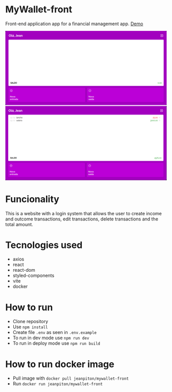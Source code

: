 # MyWallet-front
Front-end application app for a financial management app. <a href="https://projeto14-mywallet-front-indol-eta.vercel.app/home">Demo</a>

<img src="assets/clear_screen.png">
<img src="assets/filled_screen.png">

# Funcionality
This is a website with a login system that allows the user to create income and outcome transactions, edit transactions, delete transactions and the total amount.

# Tecnologies used
- axios
- react
- react-dom
- styled-components
- vite
- docker

# How to run 
- Clone repository
- Use `npm install`
- Create file `.env` as seen in `.env.example`
- To run in dev mode use `npm run dev`
- To run in deploy mode use `npm run build`

# How to run docker image
- Pull image with `docker pull jeanpiton/mywallet-front`
- Run `docker run jeanpiton/mywallet-front`
